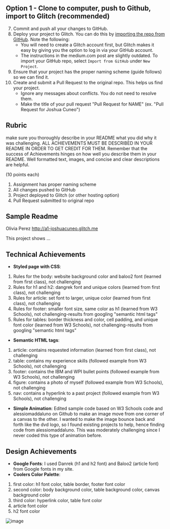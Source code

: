 ## Option 1 - Clone to computer, push to Github, import to Glitch (recommended)
7. Commit and push all your changes to GitHub. 
8. Deploy your project to Glitch. You can do this by [importing the repo from GitHub](https://medium.com/glitch/import-code-from-anywhere-83fb60ea4875). Note the following:
	* You will need to create a Glitch account first, but Glitch makes it easy by giving you the option to log in via your GitHub account.
	* The instructions in the medium.com post are slightly outdated. To import your GitHub repo, select `Import from GitHub` under `New Project`.
9. Ensure that your project has the proper naming scheme (guide follows) so we can find it.
10. Create and submit a Pull Request to the original repo. This helps us find your project.
	* Ignore any messages about conflicts. You do not need to resolve them.
	* Make the title of your pull request "Pull Request for NAME" (ex. "Pull Request for Joshua Cuneo")

Rubric
---
make sure you thoroughly describe in your README what you did why it was challenging. ALL ACHIEVEMENTS MUST BE DESCRIBED IN YOUR README IN ORDER TO GET CREDIT FOR THEM. Remember that the success of Achievements hinges on how well you describe them in your README. Well formatted text, images, and concise and clear descriptions are helpful. 

(10 points each)
1. Assignment has proper naming scheme
5. All changes pushed to GitHub
6. Project deployed to Glitch (or other hosting option)
7. Pull Request submitted to original repo

Sample Readme
---
Olivia Perez
http://a1-joshuacuneo.glitch.me

This project shows ...

## Technical Achievements
- **Styled page with CSS**:
1. Rules for the body: website background color and baloo2 font (learned from first class), not challenging
2. Rules for h1 and h2: dangrek font and unique colors (learned from first class), not challenging
3. Rules for article: set font to larger, unique color (learned from first class), not challenging
4. Rules for footer: smaller font size, same color as h1 (learned from W3 Schools), not challenging-results from googling "semantic html tags"
5. Rules for tables: border thickness and color, cell padding, and unique font color (learned from W3 Schools), not challenging-results from googling "semantic html tags"
- **Semantic HTML tags**:
1. article: contains requested information (learned from first class), not challenging
2. table: contains my experience skills (followed example from W3 Schools), not challenging 
3. footer: contains the IBM and WPI bullet points (followed example from W3 Schools), not challenging
4. figure: contains a photo of myself (followed example from W3 Schools), not challenging
5. nav: contains a hyperlink to a past project (followed example from W3 Schools), not challenging
- **Simple Animation**: Edited sample code based on W3 Schools code and alessiomaddaluno on Github to make an image move from one corner of a canvas to the other. I wanted to make the image bounce back and forth like the dvd logo, so I found existing projects to help, hence finding code from alessiomaddaluno. This was moderately challenging since I never coded this type of animation before.
## Design Achievements
- **Google Fonts**: I used Danrek (h1 and h2 font) and Baloo2 (article font) from Google fonts in my site.
- **Coolers Color Palette**:
1. first color: h1 font color, table border, footer font color
2. second color: body background color, table background color, canvas background color
3. third color: hyperlink color, table font color
4. article font color
5. h2 font color

![image](https://github.com/Perez0002/a1-oliviaperez/assets/67107221/b58f42f3-db24-4cf6-8999-f16dacc4ac9d)

